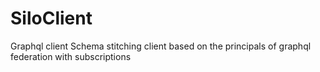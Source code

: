 # SiloClient
Graphql client Schema stitching client based on the principals of graphql federation with subscriptions 
